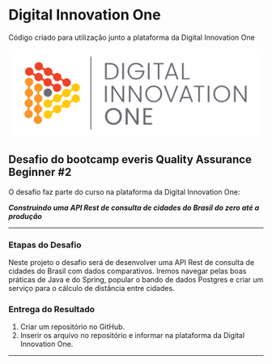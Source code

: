 # Digital Innovation One

Código criado para utilização junto a plataforma da Digital Innovation One

<p align="center"><img src="./DIO.png" width="500"></p>

## Desafio do bootcamp everis Quality Assurance Beginner #2

O desafio faz parte do curso na plataforma da Digital Innovation One:

__*Construindo uma API Rest de consulta de cidades do Brasil do zero até a produção*__

---

### Etapas do Desafio

Neste projeto o desafio será de desenvolver uma API Rest de consulta de cidades do Brasil com dados comparativos. Iremos navegar pelas boas práticas de Java e do Spring, popular o bando de dados Postgres e criar um serviço para o cálculo de distância entre cidades. 

### Entrega do Resultado

1. Criar um repositório no GitHub.
2. Inserir os arquivo no repositório e informar na plataforma da Digital Innovation One.

---

